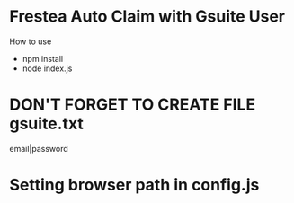 # Frestea Auto Claim with Gsuite User
How to use
- npm install
- node index.js
# DON'T FORGET TO CREATE FILE gsuite.txt
email|password

# Setting browser path in config.js
